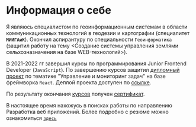 # Информация о себе

Я являюсь специалистом по геоинформационным системам в области коммуникационных технологий в геодезии и картографии (специалитет **`МИИГАиК`**).
Окончил аспирантуру по специальности `Геоинформатика` (защитил работу на тему <Создание системы управления землями сельхозназначения на базе WEB-технологий>).

В 2021-2022 гг завершил курсы по программирования Junior Frontend Developer (`JavaScript`). По завершению курсов защитил [дипломный проект](https://github.com/STAS-X/backend) по тематике "Управление и мониторинг задач" на базе фреймворка `React`. Деплой проекта доступен по [ссылке](https://a7808-87e9.f.d-f.pw).

По результату окончания [курсов](https://vladilen.ru/junior) получен [сертификат](https://vladilen.ru/pl/fileservice/user/file/download/h/afa1f90ab7fc5784ed975df7bdececaf.pdf?gcmes=25570153792&gcmlg=7938213).

В настоящее время нахожусь в поисках работы по направлению Разработка веб приложений. Более подробно с резюме можно ознакомиться [`здесь`](https://hh.ru/resume/eee17f42ff06cd2bdd0039ed1f544d734c3961)


